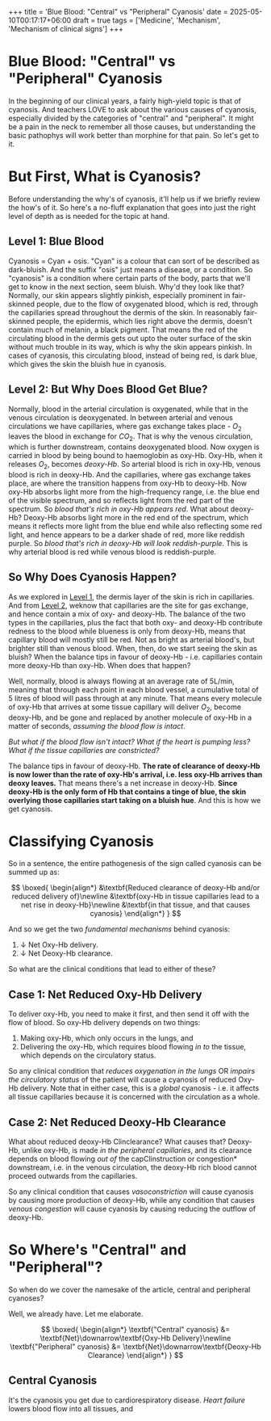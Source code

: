 +++
title = 'Blue Blood: "Central" vs "Peripheral" Cyanosis'
date = 2025-05-10T00:17:17+06:00
draft = true
tags = ['Medicine', 'Mechanism', 'Mechanism of clinical signs']
+++

# Blue Blood: "Central" vs "Peripheral" Cyanosis
In the beginning of our clinical years, a fairly high-yield topic is that of cyanosis. And teachers LOVE to ask about the various causes of cyanosis, especially divided by the categories of "central" and "peripheral". It might be a pain in the neck to remember all those causes, but understanding the basic pathophys will work better than morphine for that pain. So let's get to it.

# But First, What is Cyanosis?
Before understanding the why's of cyanosis, it'll help us if we briefly review the how's of it. So here's a no-fluff explanation that goes into just the right level of depth as is needed for the topic at hand.

## Level 1: Blue Blood
Cyanosis = Cyan + osis. "Cyan" is a colour that can sort of be described as dark-bluish. And the suffix "osis" just means a disease, or a condition. So "cyanosis" is a condition where certain parts of the body, parts that we'll get to know in the next section, seem bluish. Why'd they look like that? Normally, our skin appears slightly pinkish, especially prominent in fair-skinned people, due to the flow of oxygenated blood, which is red, through the capillaries spread throughout the dermis of the skin. In reasonably fair-skinned people, the epidermis, which lies right above the dermis, doesn't contain much of melanin, a black pigment. That means the red of the circulating blood in the dermis gets out upto the outer surface of the skin without much trouble in its way, which is why the skin appears pinkish. In cases of cyanosis, this circulating blood, instead of being red, is dark blue, which gives the skin the bluish hue in cyanosis.

## Level 2: But Why Does Blood Get Blue?
Normally, blood in the arterial circulation is oxygenated, while that in the venous circulation is deoxygenated. In between arterial and venous circulations we have capillaries, where gas exchange takes place - $O_2$ leaves the blood in exchange for $CO_2$. That is why the venous circulation, which is further downstream, contains deoxygenated blood. Now oxygen is carried in blood by being bound to haemoglobin as oxy-Hb. Oxy-Hb, when it releases $O_2$, becomes *deoxy-Hb*. So arterial blood is rich in oxy-Hb, venous blood is rich in deoxy-Hb. And the capillaries, where gas exchange takes place, are where the transition happens from oxy-Hb to deoxy-Hb. Now oxy-Hb absorbs light more from the high-frequency range, i.e. the blue end of the visible spectrum, and so reflects light from the red part of the spectrum. So *blood that's rich  in oxy-Hb appears red*. What about deoxy-Hb? Deoxy-Hb absorbs light more in the red end of the spectrum, which means it reflects more light from the blue end while also reflecting some red light, and hence appears to be a darker shade of red, more like reddish purple. So *blood that's rich in deoxy-Hb will look reddish-purple*. This is why arterial blood is red while venous blood is reddish-purple.

## So Why Does Cyanosis Happen?
As we explored in [Level 1](#level-1-blue-blood), the dermis layer of the skin is rich in capillaries. And from [Level 2](#level-2-but-why-does-blood-get-blue), weknow that capillaries are the site for gas exchange, and hence contain a mix of oxy- and deoxy-Hb. The balance of the two types in the capillaries, plus the fact that both oxy- and deoxy-Hb contribute redness to the blood while blueness is only from deoxy-Hb, means that capillary blood will mostly still be red. Not as bright as arterial blood's, but brighter still than venous blood. When, then, do we start seeing the skin as bluish? When the balance tips in favour of deoxy-Hb - i.e. capillaries contain more deoxy-Hb than oxy-Hb. When does that happen?

Well, normally, blood is always flowing at an average rate of 5L/min, meaning that through each point in each blood vessel, a cumulative total of 5 litres of blood will pass through at any minute. That means every molecule of oxy-Hb that arrives at some tissue capillary will deliver $O_2$, become deoxy-Hb, and be gone and replaced by another molecule of oxy-Hb in a matter of seconds, *assuming the blood flow is intact*.

*But what if the blood flow isn't intact? What if the heart is pumping less? What if the tissue capillaries are constricted?*

The balance tips in favour of deoxy-Hb. **The rate of clearance of deoxy-Hb is now lower than the rate of oxy-Hb's arrival, i.e. less oxy-Hb arrives than deoxy leaves.** That means there's a net increase in deoxy-Hb. **Since deoxy-Hb is the only form of Hb that contains a tinge of blue, the skin overlying those capillaries start taking on a bluish hue**. And this is how we get cyanosis.

# Classifying Cyanosis
So in a sentence, the entire pathogenesis of the sign called cyanosis can be summed up as:

$$
\boxed{
\begin{align*}
&\textbf{Reduced clearance of deoxy-Hb and/or reduced delivery of}\newline
&\textbf{oxy-Hb in tissue capillaries lead to a net rise in deoxy-Hb}\newline
&\textbf{in that tissue, and that causes cyanosis}
\end{align*}
}
$$

And so we get the two *fundamental mechanisms* behind cyanosis:

1. $\downarrow$ Net Oxy-Hb delivery.
2. $\downarrow$ Net Deoxy-Hb clearance.

So what are the clinical conditions that lead to either of these?

## Case 1: Net Reduced Oxy-Hb Delivery
To deliver oxy-Hb, you need to make it first, and then send it off with the flow of blood. So oxy-Hb delivery depends on two things: 

1. Making oxy-Hb, which only occurs in the lungs, and 
2. Delivering the oxy-Hb, which requires blood flowing *in to* the tissue, which depends on the circulatory status. 

So any clinical condition that *reduces oxygenation in the lungs* OR *impairs the circulatory status* of the patient will cause a cyanosis of reduced Oxy-Hb delivery. Note that in either case, this is a *global* cyanosis - i.e. it affects all tissue capillaries because it is concerned with the circulation as a whole.

## Case 2: Net Reduced Deoxy-Hb Clearance
What about reduced deoxy-Hb Clinclearance? What causes that? Deoxy-Hb, unlike oxy-Hb, is made *in the peripheral capillaries*, and its clearance depends on blood flowing *out of* the capClinstruction or congestion* downstream, i.e. in the venous circulation, the deoxy-Hb rich blood cannot proceed outwards from the capillaries.

So any clinical condition that causes *vasoconstriction* will cause cyanosis by causing more production of deoxy-Hb, while any condition that causes *venous congestion* will cause cyanosis by causing reducing the outflow of deoxy-Hb.

# So Where's "Central" and "Peripheral"?
So when do we cover the namesake of the article, central and peripheral cyanoses?

Well, we already have. Let me elaborate.

$$
\boxed{
\begin{align*}
\textbf{"Central" cyanosis} &= \textbf{Net}\downarrow\textbf{Oxy-Hb Delivery}\newline
\textbf{"Peripheral" cyanosis} &= \textbf{Net}\downarrow\textbf{Deoxy-Hb Clearance}
\end{align*}
}
$$

## Central Cyanosis
It's the cyanosis you get due to cardiorespiratory disease. *Heart failure* lowers blood flow into all tissues, and
